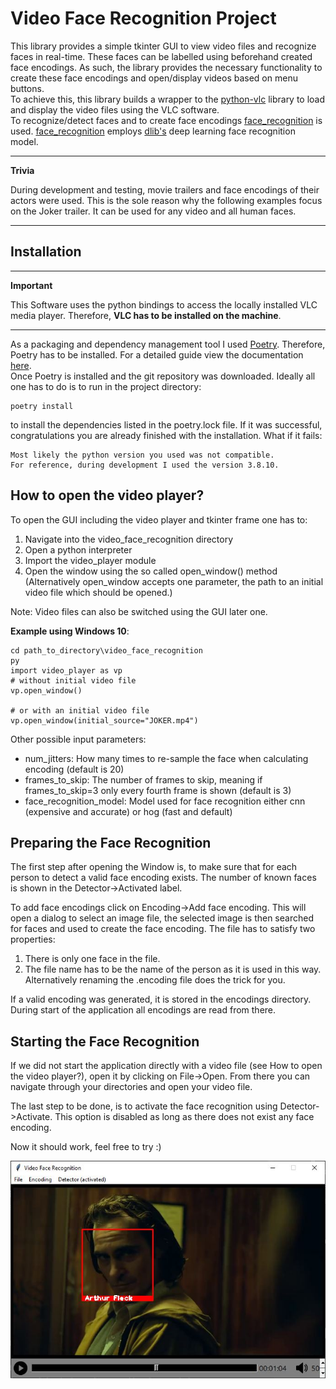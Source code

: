Video Face Recognition Project
==============================
This library provides a simple tkinter GUI to view video files and recognize 
faces in real-time. These faces can be labelled using beforehand created face encodings.
As such, the library provides the necessary functionality to create these face
encodings and open/display videos based on menu buttons.  
To achieve this, this library builds a wrapper to the [python-vlc](https://github.com/oaubert/python-vlc) library to load and display the video files using the VLC software.  
To recognize/detect faces and to create face encodings [face_recognition](https://github.com/ageitgey/face_recognition) is used. [face_recognition](https://github.com/ageitgey/face_recognition) employs [dlib's](http://dlib.net/) deep learning face recognition model.

---
**Trivia**

During development and testing, movie trailers and face encodings of their actors were used.
This is the sole reason why the following examples focus on the Joker
trailer. It can be used for any video and all human faces.

---

Installation
------------
---
**Important**

This Software uses the python bindings to access the locally installed VLC media
player. Therefore, **VLC has to be installed on the machine**.

---
As a packaging and dependency management tool I used [Poetry](https://python-poetry.org/). Therefore, Poetry has to be installed. 
For a detailed guide view the documentation [here](https://python-poetry.org/docs/#installation>).  
Once Poetry is installed and the git repository was downloaded. Ideally all one has to do is to run in the project directory:

    poetry install

to install the dependencies listed in the poetry.lock file. If it was successful, congratulations you are already finished 
with the installation. What if it fails:

    Most likely the python version you used was not compatible.
    For reference, during development I used the version 3.8.10.

How to open the video player?
-------------------------------
To open the GUI including the video player and tkinter frame one has to:

1. Navigate into the video_face_recognition directory
2. Open a python interpreter
3. Import the video_player module
4. Open the window using the so called open_window() method  
   (Alternatively open_window accepts one parameter, the path to an initial video file which should be opened.)

Note: Video files can also be switched using the GUI later one.

**Example using Windows 10**:

    cd path_to_directory\video_face_recognition
    py
    import video_player as vp
    # without initial video file
    vp.open_window()

    # or with an initial video file
    vp.open_window(initial_source="JOKER.mp4")


Other possible input parameters:

* num_jitters: How many times to re-sample the face when calculating encoding (default is 20)
* frames_to_skip: The number of frames to skip, meaning if frames_to_skip=3 only every fourth frame is shown (default is 3)
* face_recognition_model: Model used for face recognition either cnn (expensive and accurate) or hog (fast and default)


Preparing the Face Recognition
-------------------------------
The first step after opening the Window is, to make sure that for each person to detect a valid face encoding exists.
The number of known faces is shown in the Detector->Activated label. 

To add face encodings click on Encoding->Add face encoding. This will open a dialog to select an image file,
the selected image is then searched for faces and used to create the face encoding.
The file has to satisfy two properties:

1. There is only one face in the file.
2. The file name has to be the name of the person as it is used in this way.  
   Alternatively renaming the .encoding file does the trick for you.

If a valid encoding was generated, it is stored in the encodings directory. During start of the application all
encodings are read from there.

Starting the Face Recognition
-----------------------------
If we did not start the application directly with a video file (see How to open the video player?), 
open it by clicking on File->Open. From there you can navigate through your directories and open your video file.

The last step to be done, is to activate the face recognition using Detector->Activate. This option is disabled as long
as there does not exist any face encoding.

Now it should work, feel free to try :)

![Joker Trailer with a detected face](resources/face_detected.jpg)
